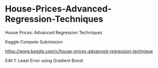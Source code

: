 # House-Prices-Advanced-Regression-Techniques
House Prices: Advanced Regression Techniques

Kaggle Compete Submission

https://www.kaggle.com/c/house-prices-advanced-regression-technique


Edit 1: Least Error using Gradient Boost 
